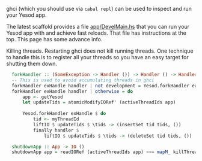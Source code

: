 ghci (which you should use via `cabal repl`) can be used to inspect and run your Yesod app.

The latest scaffold provides a file [app/DevelMain.hs](https://github.com/yesodweb/yesod-scaffold/blob/postgres/app/DevelMain.hs) that you can run your Yesod app with and achieve fast reloads.
That file has instructions at the top. This page has some advance info.

Killing threads. Restarting ghci does not kill running threads. One technique to handle this is to register all your threads so you have an easy target for shutting them down.


``` haskell
  forkHandler :: (SomeException -> Handler ()) -> Handler () -> Handler ()
  -- This is used to avoid accumulating threads in ghci
  forkHandler exHandle handler | not development = Yesod.forkHandler exHandle handler
  forkHandler exHandle handler | otherwise = do
      app <- getYesod
      let updateTids = atomicModifyIORef' (activeThreadIds app)
  
      Yesod.forkHandler exHandle $ do
          tid <- myThreadId
          liftIO $ updateTids $ \tids -> (insertSet tid tids, ()) 
          finally handler $
              liftIO $ updateTids $ \tids -> (deleteSet tid tids, ())

  shutdownApp :: App -> IO ()
  shutdownApp app = readIORef (activeThreadIds app) >>= mapM_ killThread
```
